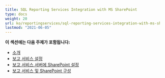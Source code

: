 ```yaml
---
title: SQL Reporting Services Integration with MS SharePoint
type: docs
weight: 20
url: ko/reportingservices/sql-reporting-services-integration-with-ms-sharepoint/
lastmod: "2021-06-05"
---
```


**이 섹션에는 다음 주제가 포함됩니다:**

- [소개](/pdf/reportingservices/introduction/)
- [보고 서비스 설정](/pdf/reportingservices/setting-up-reporting-services/)
- [보고 서비스 서버에 SharePoint 설정](/pdf/reportingservices/setting-up-sharepoint-on-reporting-services-server/)
- [보고 서비스 및 SharePoint 구성](/pdf/reportingservices/reporting-services-and-sharepoint-configuration/)